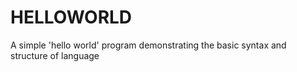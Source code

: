 # HELLOWORLD
A simple 'hello world' program demonstrating the basic syntax and structure of language
